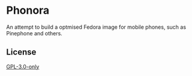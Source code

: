 # Phonora

An attempt to build a optmised Fedora image for mobile phones,
such as Pinephone and others.

## License

[GPL-3.0-only](./LICENSE)
